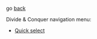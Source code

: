 go [back](../ALGOS-MENU.md)

Divide & Conquer navigation menu:
* [Quick select](../divide-conquer/quick-select.md)
